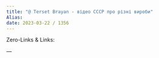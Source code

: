 ```yaml
---
title: "@ Terset Brayan - відео СССР про різні вироби"
Alias: 
date: 2023-03-22 / 1356  
---
```

Zero-Links & Links:  


—  
